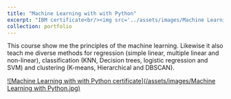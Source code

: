 ```yaml
---
title: "Machine Learning with with Python"
excerpt: "IBM certificate<br/><img src='../assets/images/Machine Learning with Python.jpg' width='500' height='300'>"
collection: portfolio
---
```


This course show me the principles of the machine learning. Likewise it also teach me diverse methods for regression (simple linear, multiple linear and non-linear), classification (KNN, Decision trees, logistic regression and SVM) and clustering (K-means, Hierarchical and DBSCAN).

<a href="https://courses.cognitiveclass.ai/certificates/ec6baa563a164a86aca95ca39ea79479">![Machine Learning with with Python certificate](/assets/images/Machine Learning with Python.jpg)<a/>
